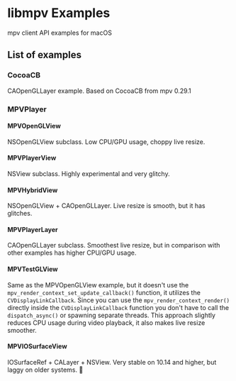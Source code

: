 # libmpv Examples

mpv client API examples for macOS

## List of examples

### CocoaCB

CAOpenGLLayer example. Based on CocoaCB from mpv 0.29.1

### MPVPlayer

#### MPVOpenGLView

NSOpenGLView subclass. Low CPU/GPU usage, choppy live resize.

#### MPVPlayerView

NSView subclass. Highly experimental and very glitchy.

#### MPVHybridView

NSOpenGLView + CAOpenGLLayer. Live resize is smooth, but it has glitches.

#### MPVPlayerLayer

CAOpenGLLayer subclass. Smoothest live resize, but in comparison with other examples has higher CPU/GPU usage.

#### MPVTestGLView

Same as the MPVOpenGLView example, but it doesn't use the `mpv_render_context_set_update_callback()` function, it utilizes the `CVDisplayLinkCallback`. Since you can use the `mpv_render_context_render()` directly inside the `CVDisplayLinkCallback` function you don't have to call the `dispatch_async()` or spawning separate threads. This approach slightly reduces CPU usage during video playback, it also makes live resize smoother.

#### MPVIOSurfaceView

IOSurfaceRef + CALayer + NSView. Very stable on 10.14 and higher, but laggy on older systems.

